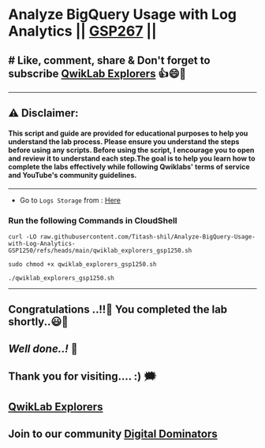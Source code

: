 # Analyze BigQuery Usage with Log Analytics || [GSP267](https://www.cloudskillsboost.google/focuses/89264?parent=catalog) || 

## # Like, comment, share & Don't forget to subscribe [QwikLab Explorers](https://youtube.com/@titashshil?si=RgamNu1dc9jVIbJN) 👍😄🤝

---
## ⚠️ **Disclaimer:**
#### This script and guide are provided for educational purposes to help you understand the lab process. Please ensure you understand the steps before using any scripts. Before using the script, I encourage you to open and review it to understand each step.The goal is to help you learn how to complete the labs effectively while following Qwiklabs' terms of service and YouTube's community guidelines.
---

- Go to `Logs Storage` from : [Here](https://console.cloud.google.com/logs/storage?project=)

### Run the following Commands in CloudShell

```
curl -LO raw.githubusercontent.com/Titash-shil/Analyze-BigQuery-Usage-with-Log-Analytics-GSP1250/refs/heads/main/qwiklab_explorers_gsp1250.sh

sudo chmod +x qwiklab_explorers_gsp1250.sh

./qwiklab_explorers_gsp1250.sh
```

---

## Congratulations ..!!🎉  You completed the lab shortly..😃💯

## *Well done..!* 👏

## Thank you for visiting.... :) 🗯️

## [QwikLab Explorers](https://youtube.com/@titashshil?si=RgamNu1dc9jVIbJN)

## Join to our community [Digital Dominators](https://chat.whatsapp.com/J0o1beFGCHfJ8ZHGKjcqkd)

